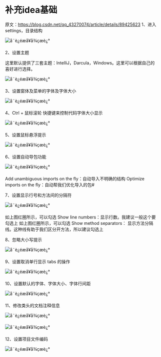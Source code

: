 # 补充idea基础


原文：https://blog.csdn.net/qq_43270074/article/details/89425623 1、进入settings，目录结构

![å¨è¿éæå¥å¾çæè¿°](https://img-blog.csdnimg.cn/20190420230504104.png?x-oss-process=image/watermark,type_ZmFuZ3poZW5naGVpdGk,shadow_10,text_aHR0cHM6Ly9ibG9nLmNzZG4ubmV0L3FxXzQzMjcwMDc0,size_16,color_FFFFFF,t_70) 


2、设置主题

这里默认提供了三套主题：IntelliJ，Darcula，Windows。这里可以根据自己的喜好进行选择。

![å¨è¿éæå¥å¾çæè¿°](https://img-blog.csdnimg.cn/20190420230601414.png?x-oss-process=image/watermark,type_ZmFuZ3poZW5naGVpdGk,shadow_10,text_aHR0cHM6Ly9ibG9nLmNzZG4ubmV0L3FxXzQzMjcwMDc0,size_16,color_FFFFFF,t_70) 

3、设置窗体及菜单的字体及字体大小

![å¨è¿éæå¥å¾çæè¿°](https://img-blog.csdnimg.cn/20190420230725605.png?x-oss-process=image/watermark,type_ZmFuZ3poZW5naGVpdGk,shadow_10,text_aHR0cHM6Ly9ibG9nLmNzZG4ubmV0L3FxXzQzMjcwMDc0,size_16,color_FFFFFF,t_70) 

4、Ctrl + 鼠标滚轮 快捷键来控制代码字体大小显示

![å¨è¿éæå¥å¾çæè¿°](https://img-blog.csdnimg.cn/20190420230853739.png?x-oss-process=image/watermark,type_ZmFuZ3poZW5naGVpdGk,shadow_10,text_aHR0cHM6Ly9ibG9nLmNzZG4ubmV0L3FxXzQzMjcwMDc0,size_16,color_FFFFFF,t_70) 

5、设置鼠标悬浮提示

![å¨è¿éæå¥å¾çæè¿°](https://img-blog.csdnimg.cn/20190420230924713.png?x-oss-process=image/watermark,type_ZmFuZ3poZW5naGVpdGk,shadow_10,text_aHR0cHM6Ly9ibG9nLmNzZG4ubmV0L3FxXzQzMjcwMDc0,size_16,color_FFFFFF,t_70) 

6、设置自动导包功能

![å¨è¿éæå¥å¾çæè¿°](https://img-blog.csdnimg.cn/20190420230958526.png?x-oss-process=image/watermark,type_ZmFuZ3poZW5naGVpdGk,shadow_10,text_aHR0cHM6Ly9ibG9nLmNzZG4ubmV0L3FxXzQzMjcwMDc0,size_16,color_FFFFFF,t_70) 

Add unambiguous imports on the fly：自动导入不明确的结构
Optimize imports on the fly：自动帮我们优化导入的包#

7、设置显示行号和方法间的分隔符

![å¨è¿éæå¥å¾çæè¿°](https://img-blog.csdnimg.cn/20190420231217341.png?x-oss-process=image/watermark,type_ZmFuZ3poZW5naGVpdGk,shadow_10,text_aHR0cHM6Ly9ibG9nLmNzZG4ubmV0L3FxXzQzMjcwMDc0,size_16,color_FFFFFF,t_70) 

如上图红圈所示，可以勾选 Show line numbers：显示行数。我建议一般这个要勾选上
如上图红圈所示，可以勾选 Show method separators： 显示方法分隔线。这种线有助于我们区分开方法，所以建议勾选上

8、忽略大小写提示

![å¨è¿éæå¥å¾çæè¿°](https://img-blog.csdnimg.cn/20190420231348255.png?x-oss-process=image/watermark,type_ZmFuZ3poZW5naGVpdGk,shadow_10,text_aHR0cHM6Ly9ibG9nLmNzZG4ubmV0L3FxXzQzMjcwMDc0,size_16,color_FFFFFF,t_70) 

9、设置取消单行显示 tabs 的操作

![å¨è¿éæå¥å¾çæè¿°](https://img-blog.csdnimg.cn/20190420231428292.png?x-oss-process=image/watermark,type_ZmFuZ3poZW5naGVpdGk,shadow_10,text_aHR0cHM6Ly9ibG9nLmNzZG4ubmV0L3FxXzQzMjcwMDc0,size_16,color_FFFFFF,t_70) 

10、设置默认的字体、字体大小、字体行间距

![å¨è¿éæå¥å¾çæè¿°](https://img-blog.csdnimg.cn/20190420231504625.png?x-oss-process=image/watermark,type_ZmFuZ3poZW5naGVpdGk,shadow_10,text_aHR0cHM6Ly9ibG9nLmNzZG4ubmV0L3FxXzQzMjcwMDc0,size_16,color_FFFFFF,t_70) 


11、修改类头的文档注释信息

![å¨è¿éæå¥å¾çæè¿°](https://img-blog.csdnimg.cn/20190420231703634.png?x-oss-process=image/watermark,type_ZmFuZ3poZW5naGVpdGk,shadow_10,text_aHR0cHM6Ly9ibG9nLmNzZG4ubmV0L3FxXzQzMjcwMDc0,size_16,color_FFFFFF,t_70) 

![å¨è¿éæå¥å¾çæè¿°](https://img-blog.csdnimg.cn/20190420231623228.png?x-oss-process=image/watermark,type_ZmFuZ3poZW5naGVpdGk,shadow_10,text_aHR0cHM6Ly9ibG9nLmNzZG4ubmV0L3FxXzQzMjcwMDc0,size_16,color_FFFFFF,t_70) 

12、设置项目文件编码

![å¨è¿éæå¥å¾çæè¿°](https://img-blog.csdnimg.cn/20190420231839193.png?x-oss-process=image/watermark,type_ZmFuZ3poZW5naGVpdGk,shadow_10,text_aHR0cHM6Ly9ibG9nLmNzZG4ubmV0L3FxXzQzMjcwMDc0,size_16,color_FFFFFF,t_70) 


